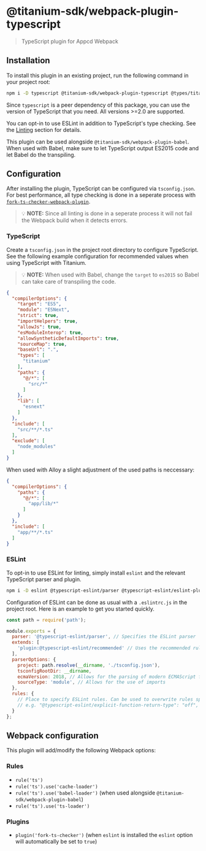 # @titanium-sdk/webpack-plugin-typescript

> TypeScript plugin for Appcd Webpack

## Installation

To install this plugin in an existing project, run the following command in your project root:

```sh
npm i -D typescript @titanium-sdk/webpack-plugin-typescript @types/titanium
```

Since `typescript` is a peer dependency of this package, you can use the version of TypeScript that you need. All versions >=2.0 are supported.

You can opt-in to use ESLint in addition to TypeScript's type checking. See the [Linting](#Linting) section for details.

This plugin can be used alongside `@titanium-sdk/webpack-plugin-babel`. When used with Babel, make sure to let TypeScript output ES2015 code and let Babel do the transpiling.

## Configuration

After installing the plugin, TypeScript can be configured via `tsconfig.json`. For best performance, all type checking is done in a seperate process with [`fork-ts-checker-webpack-plugin`](https://github.com/TypeStrong/fork-ts-checker-webpack-plugin).

> 💡 **NOTE:** Since all linting is done in a seperate process it will not fail the Webpack build when it detects errors.

### TypeScript

Create a `tsconfig.json` in the project root directory to configure TypeScript. See the following example configuration for recommended values when using TypeScript with Titanium.

> 💡 **NOTE:** When used with Babel, change the `target` to `es2015` so Babel can take care of transpiling the code.

```json
{
  "compilerOptions": {
    "target": "ES5",
    "module": "ESNext",
    "strict": true,
    "importHelpers": true,
    "allowJs": true,
    "esModuleInterop": true,
    "allowSyntheticDefaultImports": true,
    "sourceMap": true,
    "baseUrl": ".",
    "types": [
      "titanium"
    ],
    "paths": {
      "@/*": [
        "src/*"
      ]
    },
    "lib": [
      "esnext"
    ]
  },
  "include": [
    "src/**/*.ts"
  ],
  "exclude": [
    "node_modules"
  ]
}
```

When used with Alloy a slight adjustment of the used paths is neccessary:

```json
{
  "compilerOptions": {
    "paths": {
      "@/*": [
        "app/lib/*"
      ]
    }
  },
  "include": [
    "app/**/*.ts"
  ]
}
```

### ESLint

To opt-in to use ESLint for linting, simply install `eslint` and the relevant TypeScript parser and plugin.

```sh
npm i -D eslint @typescript-eslint/parser @typescript-eslint/eslint-plugin
```

Configuration of ESLint can be done as usual with a `.eslintrc.js` in the project root. Here is an example to get you started quickly.

```js
const path = require('path');

module.exports = {
  parser: '@typescript-eslint/parser', // Specifies the ESLint parser
  extends: [
    'plugin:@typescript-eslint/recommended' // Uses the recommended rules from the @typescript-eslint/eslint-plugin
  ],
  parserOptions: {
    project: path.resolve(__dirname, './tsconfig.json'),
    tsconfigRootDir: __dirname,
    ecmaVersion: 2018, // Allows for the parsing of modern ECMAScript features
    sourceType: 'module', // Allows for the use of imports
  },
  rules: {
    // Place to specify ESLint rules. Can be used to overwrite rules specified from the extended configs
    // e.g. "@typescript-eslint/explicit-function-return-type": "off",
  }
};
```

## Webpack configuration

This plugin will add/modify the following Webpack options:

### Rules

- `rule('ts')`
- `rule('ts').use('cache-loader')`
- `rule('ts').use('babel-loader')` (when used alongside `@titanium-sdk/webpack-plugin-babel`)
- `rule('ts').use('ts-loader')`

### Plugins

- `plugin('fork-ts-checker')` (when `eslint` is installed the `eslint` option will automatically be set to `true`)
